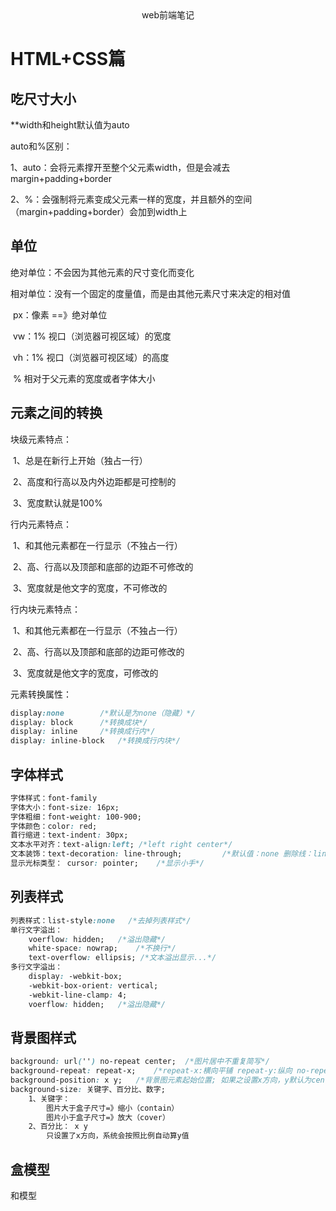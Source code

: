<center>web前端笔记</center>

# HTML+CSS篇

## 吃尺寸大小

**width和height默认值为auto

auto和%区别：

​	1、auto：会将元素撑开至整个父元素width，但是会减去margin+padding+border

​	2、%：会强制将元素变成父元素一样的宽度，并且额外的空间（margin+padding+border）会加到width上

## 单位

绝对单位：不会因为其他元素的尺寸变化而变化

相对单位：没有一个固定的度量值，而是由其他元素尺寸来决定的相对值

​	px：像素  ==》绝对单位

​	vw：1%	视口（浏览器可视区域）的宽度

​	vh：1%	视口（浏览器可视区域）的高度

​	%	相对于父元素的宽度或者字体大小

## 元素之间的转换

块级元素特点：

​	1、总是在新行上开始（独占一行）

​	2、高度和行高以及内外边距都是可控制的

​	3、宽度默认就是100%

行内元素特点：

​	1、和其他元素都在一行显示（不独占一行）

​	2、高、行高以及顶部和底部的边距不可修改的

​	3、宽度就是他文字的宽度，不可修改的

行内块元素特点：

​	1、和其他元素都在一行显示（不独占一行）

​	2、高、行高以及顶部和底部的边距可修改的

​	3、宽度就是他文字的宽度，可修改的

元素转换属性：

```css
display:none		/*默认是为none（隐藏）*/
display: block   	/*转换成块*/	
display: inline		/*转换成行内*/
display: inline-block	/*转换成行内块*/
```

## 字体样式

```css
字体样式：font-family
字体大小：font-size: 16px;
字体粗细：font-weight: 100-900;
字体颜色：color: red;
首行缩进：text-indent: 30px;
文本水平对齐：text-align:left;	/*left right center*/
文本装饰：text-decoration: line-through;			/*默认值：none 删除线：line-through 下划线：underline*/
显示光标类型： cursor: pointer;	/*显示小手*/
```

## 列表样式

```css
列表样式：list-style:none   /*去掉列表样式*/
单行文字溢出：
	voerflow: hidden;	/*溢出隐藏*/
	white-space: nowrap;	/*不换行*/
	text-overflow: ellipsis; /*文本溢出显示...*/
多行文字溢出：
	display: -webkit-box;
	-webkit-box-orient: vertical;
	-webkit-line-clamp: 4;
	voerflow: hidden;	/*溢出隐藏*/
```

## 背景图样式

```css
background: url('') no-repeat center;  /*图片居中不重复简写*/
background-repeat: repeat-x;	/*repeat-x:横向平铺 repeat-y:纵向 no-repeat:不重复*/
background-position: x y;	/*背景图元素起始位置; 如果之设置x方向，y默认为center*/
background-size: 关键字、百分比、数字;
	1、关键字：
		图片大于盒子尺寸=》缩小（contain）
		图片小于盒子尺寸=》放大（cover）
	2、百分比： x y
		只设置了x方向，系统会按照比例自动算y值
```

## 盒模型

和模型
